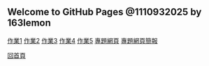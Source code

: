 ## Welcome to GitHub Pages @1110932025 by 163lemon
[作業1](https://163lemon.github.io/1110932025/45.html)
[作業2](https://163lemon.github.io/1110932025/99)
[作業3](https://163lemon.github.io/1110932025/div)
[作業4](https://163lemon.github.io/1110932025/fiVE.html)
[作業5](https://163lemon.github.io/1110932025/JS.html)
[專題網頁](https://163lemon.github.io/1110932025/h1)
[專題網頁簡報](https://docs.google.com/presentation/d/1vOg1ju6qV3e4_V1ocHgwty6SctP-RsM7BSJFmZg7Je0/edit?usp=sharing)
<div>
  <a href=''>回首頁</a>
